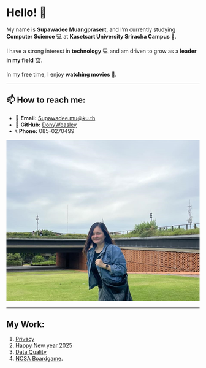 # Hello! 👋

My name is **Supawadee Muangprasert**, and I’m currently studying **Computer Science** 💻 at **Kasetsart University Sriracha Campus** 🏫.

I have a strong interest in **technology** 💻 and am driven to grow as a **leader in my field** 🏆.

In my free time, I enjoy **watching movies** 🎥.

---
## 📫 How to reach me:
- 📧 **Email:** [Supawadee.mu@ku.th](mailto:Supawadee.mu@ku.th)
- 💼 **GitHub:** [DonyWeasley](https://github.com/DonyWeasley)
- 📞 **Phone:** 085-0270499

![alt text](images/profile-pictures.jpg)

---

## My Work:
1. [Privacy](https://donyweasley.github.io/privacy)
2. [Happy New year 2025](https://donyweasley.github.io/newyear-ecard2025/)
3. [Data Quality](https://donyweasley.github.io/accuracy/)
4. [NCSA Boardgame](https://donyweasley.github.io/boardgame/).


